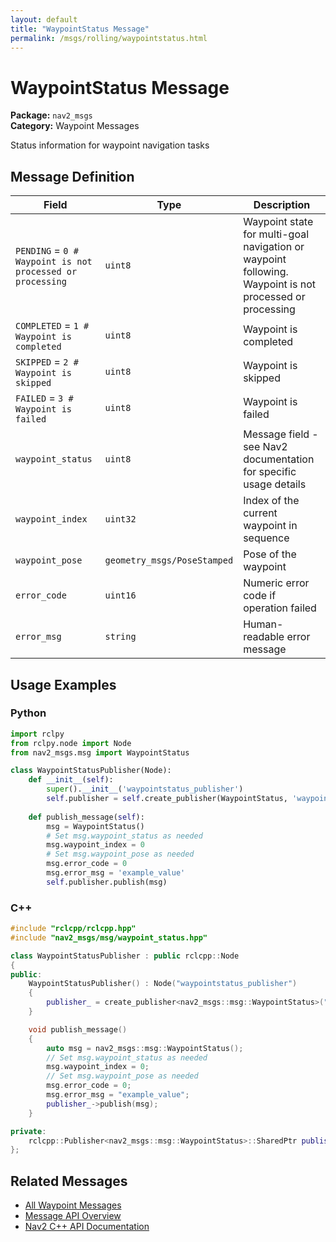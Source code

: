 ```yaml
---
layout: default
title: "WaypointStatus Message"
permalink: /msgs/rolling/waypointstatus.html
---
```


# WaypointStatus Message

**Package:** `nav2_msgs`  
**Category:** Waypoint Messages

Status information for waypoint navigation tasks

## Message Definition

| Field | Type | Description |
|-------|------|-------------|
| `PENDING` = `0 # Waypoint is not processed or processing` | `uint8` | Waypoint state for multi-goal navigation or waypoint following. Waypoint is not processed or processing |
| `COMPLETED` = `1 # Waypoint is completed` | `uint8` | Waypoint is completed |
| `SKIPPED` = `2 # Waypoint is skipped` | `uint8` | Waypoint is skipped |
| `FAILED` = `3 # Waypoint is failed` | `uint8` | Waypoint is failed |
| `waypoint_status` | `uint8` | Message field - see Nav2 documentation for specific usage details |
| `waypoint_index` | `uint32` | Index of the current waypoint in sequence |
| `waypoint_pose` | `geometry_msgs/PoseStamped` | Pose of the waypoint |
| `error_code` | `uint16` | Numeric error code if operation failed |
| `error_msg` | `string` | Human-readable error message |



## Usage Examples

### Python

```python
import rclpy
from rclpy.node import Node
from nav2_msgs.msg import WaypointStatus

class WaypointStatusPublisher(Node):
    def __init__(self):
        super().__init__('waypointstatus_publisher')
        self.publisher = self.create_publisher(WaypointStatus, 'waypointstatus', 10)
        
    def publish_message(self):
        msg = WaypointStatus()
        # Set msg.waypoint_status as needed
        msg.waypoint_index = 0
        # Set msg.waypoint_pose as needed
        msg.error_code = 0
        msg.error_msg = 'example_value'
        self.publisher.publish(msg)
```

### C++

```cpp
#include "rclcpp/rclcpp.hpp"
#include "nav2_msgs/msg/waypoint_status.hpp"

class WaypointStatusPublisher : public rclcpp::Node
{
public:
    WaypointStatusPublisher() : Node("waypointstatus_publisher")
    {
        publisher_ = create_publisher<nav2_msgs::msg::WaypointStatus>("waypointstatus", 10);
    }

    void publish_message()
    {
        auto msg = nav2_msgs::msg::WaypointStatus();
        // Set msg.waypoint_status as needed
        msg.waypoint_index = 0;
        // Set msg.waypoint_pose as needed
        msg.error_code = 0;
        msg.error_msg = "example_value";
        publisher_->publish(msg);
    }

private:
    rclcpp::Publisher<nav2_msgs::msg::WaypointStatus>::SharedPtr publisher_;
};
```

## Related Messages

- [All Waypoint Messages](/rolling/msgs/index.html#waypoint-messages)
- [Message API Overview](/rolling/msgs/index.html)
- [Nav2 C++ API Documentation](/rolling/html/index.html)
